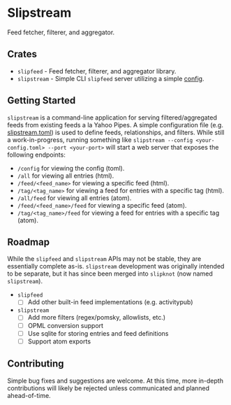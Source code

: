 # Slipstream

Feed fetcher, filterer, and aggregator.

## Crates

- `slipfeed` - Feed fetcher, filterer, and aggregator library.
- `slipstream` - Simple CLI `slipfeed` server utilizing a simple
  [config](examples/config/slipstream.toml).

## Getting Started

`slipstream` is a command-line application for serving filtered/aggregated feeds
from existing feeds a la Yahoo Pipes. A simple configuration file (e.g.
[slipstream.toml](examples/config/slipstream.toml)) is used to define feeds,
relationships, and filters. While still a work-in-progress, running something
like `slipstream --config <your-config.toml> --port <your-port>` will start a
web server that exposes the following endpoints:

- `/config` for viewing the config (toml).
- `/all` for viewing all entries (html).
- `/feed/<feed_name>` for viewing a specific feed (html).
- `/tag/<tag_name>` for viewing a feed for entries with a specific tag (html).
- `/all/feed` for viewing all entries (atom).
- `/feed/<feed_name>/feed` for viewing a specific feed (atom).
- `/tag/<tag_name>/feed` for viewing a feed for entries with a specific tag
  (atom).

## Roadmap

While the `slipfeed` and `slipstream` APIs may not be stable, they are
essentially complete as-is. `slipstream` development was originally intended to
be separate, but it has since been merged into `slipknot` (now named
`slipstream`).

- `slipfeed`
  - [ ] Add other built-in feed implementations (e.g. activitypub)
- `slipstream`
  - [ ] Add more filters (regex/pomsky, allowlists, etc.)
  - [ ] OPML conversion support
  - [ ] Use sqlite for storing entries and feed definitions
  - [ ] Support atom exports

## Contributing

Simple bug fixes and suggestions are welcome. At this time, more in-depth
contributions will likely be rejected unless communicated and planned
ahead-of-time.
